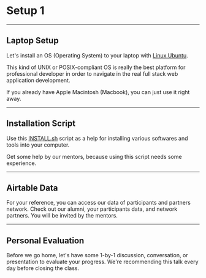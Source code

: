 # Setup 1

---

## Laptop Setup

Let's install an OS (Operating System) to your laptop with [Linux Ubuntu](https://ubuntu.com).

This kind of UNIX or POSIX-compliant OS is really the best platform for professional developer in order to navigate in the real full stack web application development.

If you already have Apple Macintosh (Macbook), you can just use it right away.

---

## Installation Script

Use this [INSTALL.sh](./INSTALL.sh) script as a help for installing various softwares and tools into your computer.

Get some help by our mentors, because using this script needs some experience.

---

## Airtable Data

For your reference, you can access our data of participants and partners network. Check out our alumni, your participants data, and network partners. You will be invited by the mentors.

---

## Personal Evaluation

Before we go home, let's have some 1-by-1 discussion, conversation, or presentation to evaluate your progress. We're recommending this talk every day before closing the class.
